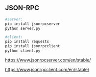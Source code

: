 ## JSON-RPC

```bash
#server:
pip install jsonrpcserver
python server.py
```

```bash
#client:
pip install requests
pip install jsonrpcclient
python client.py
```

https://www.jsonrpcserver.com/en/stable/

https://www.jsonrpcclient.com/en/stable/